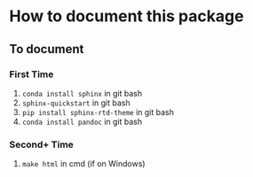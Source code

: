 # How to document this package

## To document

### First Time
1. `conda install sphinx` in git bash
2. `sphinx-quickstart` in git bash
3. `pip install sphinx-rtd-theme` in git bash
4. `conda install pandoc` in git bash

### Second+ Time
1. `make html` in cmd (if on Windows)